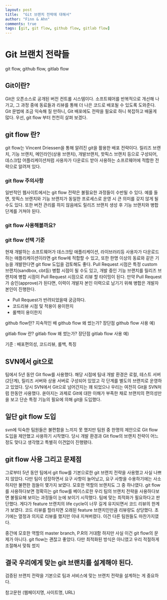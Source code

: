 ```yaml
---
layout: post
title:  "Git 브랜치 전략에 대해서"
author: "Finn & Ahn"
comments: true
tags: [git, git flow, github flow, gitlab flow]
---
```


# Git 브랜치 전략들
git flow, github flow, gitlab flow

## Git이란?
Git은 오픈소스로 공개된 버전 컨트롤 시스템이다. 
소프트웨어를 반복적으로 개선해 나가고, 그 과정 중에 동료들과 리뷰를 통해 더 나은 코드로 배포될 수 있도록 도와준다. 
Git 문법에 조금 익숙해 질 만하니, Git 배포에도 전략을 필요로 하니 복잡하고 배울게 많다. 
우선, git flow 부터 천천히 살펴 보겠다.  

## git flow 란?
git flow는 Vincent Driessen을 통해 알려진 git을 활용한 배포 전략이다. 
릴리즈 브랜치, 기능 브랜치, 메인라인(상용 브랜치), 개발브랜치, 핫픽스 브랜치 등으로 구성되어,
데스크탑 어플리케이션처럼 사용자가 다운로드 받아 사용하는 소프르웨어에 적합한 전략으로 알려져 있다.  

### git flow 주의사항
일반적인 웹사이트에서는 git flow 전략은 불필요한 과정들이 수반될 수 있다.
예를 들면, 핫픽스 브랜치와 기능 브랜치가 동일한 프로세스로 운영 시 큰 의미를 갖지 않게 될 수도 있다. 
또한 버전 관리를 하지 않음에도 릴리즈 브랜치 생성 후 기능 브랜치와 병합 단계를 거쳐야 된다. 

### git flow 사용해볼까요?


### git flow 선택 기준
현재 개발하는 소프트웨어가 데스크탑 애플리케이션, 라이브러리등 사용자가 다운로드하는 애플리케이션이라면 git flow에 적합할 수 있고, 
또한 한명 이상의 동료와 같은 기능을 개발한다면 git flow 도입을 검토해도 좋다. 
Pull Request 시점은 특정 custom 브랜치(sandbox, cbt등) 병합 시점이 될 수도 있고,
개발 중인 기능 브랜치를 릴리즈 브랜치에 병합 시점이 Pull Request 시점으로 리뷰 할 타이밍이 된다. 
만약 Pull Request가 승인(approve)가 된다면, 이력이 개발자 본인 이력으로 남기기 위해 병합은 개발자 본인이 진행한다. 
- Pull Request가 반려되었을때 궁금하다.
- 코드리뷰 시점 및 적용이 용이한지
- 롤백이 용이한지

github flow란?
지속적인 배
github flow 왜 썼는가? 장단점
github flow 사용 예)


gitlab flow 란?
gitlab flow 왜 썼는가? 장단점
gitlab flow 사용 예)

기준 : 배포편의성, 코드리뷰, 롤백, 특징

## SVN에서 git으로
팀에서 5년 동안 Git flow를 사용했다.
해당 시점에 팀내 개발 환경은 로컬, 테스트 서버(2단계), 릴리즈 서버와 상용 서버로 구성되어 있었고
각 단계를 별도의 브랜치로 운영하고 있었다.
당시 SVN에서 Git으로 넘어간지는 꽤 되었으나 우리는 여전히 Git을 SVN처럼 한동안 사용했다.
쏟아지는 과제로 Git에 대한 이해가 부족한 채로 브랜치의 편의성만을 보고 단순 특정 기능의 필요에 의해 git을 도입했다.

## 일단 git flow 도입
svn에 익숙한 팀원들은 불편함을 느끼지 못 했지만 팀원 중 한명의 제안으로 Git flow 도입을 제안했고 사용하기 시작했다.
당시 개발 환경과 Git flow의 브랜치 전략이 어느 정도 맞다고 생각했고 특별히 이견없이 진행됐다.

## git flow 사용 그리고 문제점
그로부터 5년 동안 팀에서 git flow를 기본으로한 git 브랜치 전략을 사용했고
사실 나쁘지 않았다. 다만 팀이 성장하면서 요구 사항이 늘어났고, 요구 사항을 수용하기에는
사소하지만 불편한 점들이 몇가지 보였다. 모호한 역할의 브랜치도 그 중 하나였다.
git flow를 사용하다보면 정확히는 git flow를 베이스로한 우리 팀의 브랜치 전략을 사용하다보면
불필요해 보이는 과정들이 눈에 보이기 시작했다.
팀에 맞는 최적화가 필요하다고 판단했다.
게다가 feature 브랜치의 life cycle이 너무 길게 유지되면서
코드 리뷰의 한계가 보였다.
코드 리뷰를 할라치면 오래된 feature 브랜치인만큼 리뷰량도 상당했다.
초기에는 열정과 의지로 리뷰를 했지만 이내 지쳐버렸다.
이건 다른 팀원들도 마찬가지였다. 

중간에 모호한 역할의 master branch, P.R의 거대함
하지만 사실 이건 git flow의 문제가 아니다.
git flow는 괜찮고 좋았다. 다만 최적화된 방식은 아니였고
우리 적절하게 조절해서 맞춰 썼지 

## 결국 우리에게 맞는 git 브랜치를 설계해야 된다.
검증된 브랜치 전략을 기본으로 팀과 서비스에 맞는 브랜치 전략을 설계하는 게 중요하다.


참고문헌 (웹페이지명, 사이트명, URL)